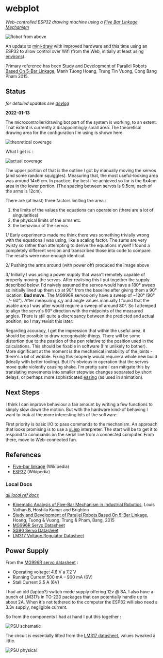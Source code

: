 # webplot

_Web-controlled ESP32 drawing machine using a [Five Bar Linkage Mechanism](https://en.wikipedia.org/wiki/Five-bar_linkage)_

![Robot from above](https://github.com/danja/webplot/raw/main/docs/media/bot-above.jpeg)

An update to [mini-draw](https://github.com/danja/mini-draw) with improved hardware and this time using an ESP32 to allow control over Wifi (from the Web, initially at least using [environs](https://github.com/danja/environs)).

Primary reference has been [Study and Development of Parallel Robots Based On 5-Bar Linkage](https://www.researchgate.net/publication/283356024_Study_and_Development_of_Parallel_Robots_Based_On_5-Bar_Linkage), Manh Tuong Hoang, Trung Tin Vuong, Cong Bang Pham 2015.

## Status

_for detailed updates see [devlog](https://github.com/danja/webplot/blob/main/docs/devlog.md)_

**2022-01-13**

The microcontroller/drawing bot part of the system is working, to an extent. That extent is currently a disappointingly small area. The theoretical drawing area for the configuration I'm using is shown here:

![theoretical coverage](https://github.com/danja/webplot/raw/main/docs/media/theoretical-coverage.png)

What I get is :

![actual coverage](https://github.com/danja/webplot/raw/main/docs/media/drawings.jpeg)

The upper portion of that is the outline I got by manually moving the servos (and some random squiggles). Measuring that, the most useful-looking area was around 14x6 cm. In practice, the best I've achieved so far is the 8x4cm area in the lower portion.
(The spacing between servos is 9.5cm, each of the arms is 12cm).

There are (at least) three factors limiting the area :

1. the limits of the values the equations can operate on (there are a lot of singularities)
2. the physical limits of the arms etc.
3. the behaviour of the servos

1/ Early experiments made me think there was something trivially wrong with the equations I was using, like a scaling factor. The sums are very twisty so rather than attempting to derive the equations myself I found a completely different version and transcribed those into code to compare. The results were near-enough identical.

2/ Pushing the arms around (with power off) produced the image above

3/ Initially I was using a power supply that wasn't remotely capable of properly moving the servos. After realising this I put together the supply described below.
I'd naively assumed the servos would have a 180° sweep so initially lined up them up at 90° from the baseline after giving them a 90° location. **Bad move.**
The MG996R servos only have a sweep of ~120° (90° +/- 60°). After measuring x,y and angle values manually I found that the usable area I was after would require a sweep of around 80°. So I attemped to align the servo's 90° direction with the midpoints of the measured angles. There is still quite a discrepancy between the predicted and actual position, so I may revisit this later.

Regarding accuracy, I get the impression that within the useful area, it should be possible to draw recognisable things. There will be some distortion due to the position of the pen relative to the position used in the calculations. This should be fixable in software (I'm unlikely to bother). More significant at the moment is the mechanical instability of the joints - there's a bit of wobble. Fixing this properly would require a whole new build (ideally with better tooling). But it's obvious in operation that the servos move quite violently causing shake. I'm pretty sure I can mitigate this by translating movements into smaller stepwise changes separated by short delays, or perhaps more sophisticated [easing](http://robertpenner.com/easing/) (as used in animation).

## Next Steps

I think I can improve behaviour a fair amount by writing a few functions to simply slow down the motion.
But with the hardware kind-of behaving I want to look at the more interesting bits of the software.

First priority is basic I/O to pass commands to the mechanism. An approach that looks promising is to use a [uLisp](http://www.ulisp.com/) interpreter. The start will be to get it to respond to commands on the serial line from a connected computer. From there, move to Web-connected fun.

## References

- [Five-bar linkage](https://en.wikipedia.org/wiki/Five-bar_linkage) (Wikipedia)
- [ESP32](https://en.wikipedia.org/wiki/ESP32) (Wikipedia)

### Local Docs

_[all local ref docs](https://github.com/danja/webplot/tree/main/docs/reference)_

- [Kinematic Analysis of Five-Bar Mechanism in Industrial Robotics](https://github.com/danja/webplot/raw/main/docs/reference/KinematicAnalysisofFive-BarMechanism.pdf), Louis Vathan.B, Hoshila Kumar and Brighton
- [Study and Development of Parallel Robots Based On 5-Bar Linkage](https://github.com/danja/webplot/raw/main/docs/reference/kinematics.pdf), Hoang, Tuong & Vuong, Trung & Pham, Bang, 2015
- [MG996R Servo Datasheet](https://github.com/danja/webplot/raw/main/docs/reference/MG996R-Datasheet.pdf)
- [SG90 Servo Datasheet](https://github.com/danja/webplot/raw/main/docs/reference/sg90_datasheet.pdf)
- [LM317 Voltage Regulator Datasheet](https://github.com/danja/webplot/raw/main/docs/reference/lm317-n.pdf)

## Power Supply

From the [MG996R servo datasheet](https://github.com/danja/webplot/raw/main/docs/reference/MG996R-Datasheet.pdf) :

- Operating voltage: 4.8 V a 7.2 V
- Running Current 500 mA – 900 mA (6V)
- Stall Current 2.5 A (6V)

I had an old (laptop?) switch mode supply offering 12v @ 3A. I also have a bunch of LM317s in TO-220 packages that can potentially handle up to about 2A. When it's not tethered to the computer the ESP32 will also need a 3.3v supply, negligible current.

So from the components I had at hand I put this together :

![PSU schematic](https://github.com/danja/webplot/raw/main/docs/media/psu2.jpeg)

The circuit is essentially lifted from the [LM317 datasheet](https://github.com/danja/webplot/raw/main/docs/reference/lm317-n.pdf), values tweaked a little.

![PSU physical](https://github.com/danja/webplot/raw/main/docs/media/psu1.jpeg)
